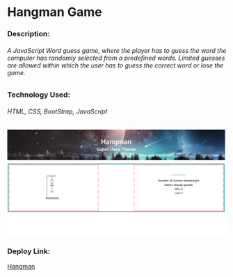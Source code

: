 # Hangman Game

### Description:

###### A JavaScript Word guess game, where the player has to guess the word the computer has randomly selected from a predefined words. Limited guesses are allowed within which the user has to guess the correct word or lose the game.

### Technology Used:

###### HTML, CSS, BootStrap, JavaScript

![Game Image](/assets/images/hangman.png)

### Deploy Link:

[Hangman](https://github.com/atrinik11/hangman)
